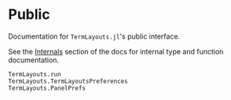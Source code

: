 # Public

Documentation for `TermLayouts.jl`'s public interface.

See the [Internals](@ref) section of the docs for internal type and function documentation.

```@docs
TermLayouts.run
TermLayouts.TermLayoutsPreferences
TermLayouts.PanelPrefs
```